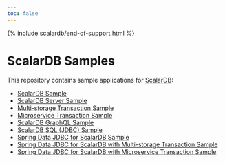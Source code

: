 ```yaml
---
toc: false
---
```


{% include scalardb/end-of-support.html %}

# ScalarDB Samples

This repository contains sample applications for [ScalarDB](https://github.com/scalar-labs/scalardb):

- [ScalarDB Sample](scalardb-sample/README.md)
- [ScalarDB Server Sample](scalardb-server-sample/README.md)
- [Multi-storage Transaction Sample](multi-storage-transaction-sample/README.md)
- [Microservice Transaction Sample](microservice-transaction-sample/README.md)
- [ScalarDB GraphQL Sample](scalardb-graphql-sample/README.md)
- [ScalarDB SQL (JDBC) Sample](scalardb-sql-jdbc-sample/README.md)
- [Spring Data JDBC for ScalarDB Sample](spring-data-sample/README.md)
- [Spring Data JDBC for ScalarDB with Multi-storage Transaction Sample](spring-data-multi-storage-transaction-sample/README.md)
- [Spring Data JDBC for ScalarDB with Microservice Transaction Sample](spring-data-microservice-transaction-sample/README.md)
